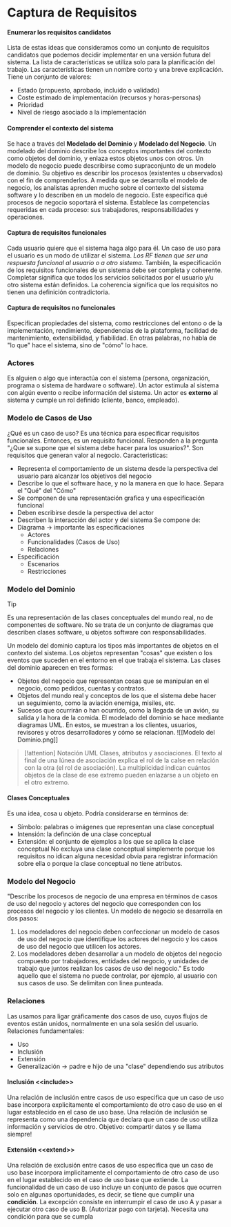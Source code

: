 # Captura de Requisitos
#### Enumerar los requisitos candidatos
Lista de estas ideas que consideramos como un conjunto de requisitos candidatos que podemos decidir implementar en una versión futura del sistema. La lista de características se utiliza solo para la planificación del trabajo.
Las características tienen un nombre corto y una breve explicación. Tiene un conjunto de valores:
- Estado (propuesto, aprobado, incluido o validado)
- Coste estimado de implementación (recursos y horas-personas)
- Prioridad
- Nivel de riesgo asociado a la implementación
#### Comprender el contexto del sistema
Se hace a través del **Modelado del Dominio** y **Modelado del Negocio**.
Un modelado del dominio describe los conceptos importantes del contexto como objetos del dominio, y enlaza estos objetos unos con otros.
Un modelo de negocio puede describirse como supraconjunto de un modelo de dominio. Su objetivo es describir los procesos (existentes u observados) con el fin de comprenderlos.
A medida que se desarrolla el modelo de negocio, los analistas aprenden mucho sobre el contexto del sistema software y lo describen en un modelo de negocio. Este especifica qué procesos de negocio soportará el sistema. Establece las competencias requeridas en cada proceso: sus trabajadores, responsabilidades y operaciones.
#### Captura de requisitos funcionales
Cada usuario quiere que el sistema haga algo para él. Un caso de uso para el usuario es un modo de utilizar el sistema. *Los RF tienen que ser una respuesta funcional al usuario o a otro sistema*. También, la especificación de los requisitos funcionales de un sistema debe ser completa y coherente. Completar significa que todos los servicios solicitados por el usuario y/u otro sistema están definidos. La coherencia significa que los requisitos no tienen una definición contradictoria. 
#### Captura de requisitos no funcionales
Especifican propiedades del sistema, como restricciones del entono o de la implementación, rendimiento, dependencias de la plataforma, facilidad de mantenimiento, extensibilidad, y fiabilidad. En otras palabras, no habla de "lo que" hace el sistema, sino de "cómo" lo hace.
### Actores
Es alguien o algo que interactúa con el sistema (persona, organización, programa o sistema de hardware o software). Un actor estimula al sistema con algún evento o recibe información del sistema. Un actor es **externo** al sistema y cumple un rol definido (cliente, banco, empleado).
### Modelo de Casos de Uso
¿Qué es un caso de uso? Es una técnica para especificar requisitos funcionales. Entonces, es un requisito funcional. Responden a la pregunta "¿Que se supone que el sistema debe hacer para los usuarios?". Son requisitos que generan valor al negocio.
Caracteristicas:
- Representa el comportamiento de un sistema desde la perspectiva del usuario para alcanzar los objetivos del negocio
- Describe lo que el software hace, y no la manera en que lo hace. Separa el "Qué" del "Cómo"
- Se componen de una representación grafica y una especificación funcional
- Deben escribirse desde la perspectiva del actor
- Describen la interacción del actor y del sistema
Se compone de:
- Diagrama -> importante las especificaciones
	- Actores
	- Funcionalidades (Casos de Uso)
	- Relaciones
- Especificación
	- Escenarios
	- Restricciones
### Modelo del Dominio
> [!tip]
 >Es una representación de las clases conceptuales del mundo real, no de componentes de software. No se trata de un conjunto de diagramas que describen clases software, u objetos software con responsabilidades.
 
Un modelo del dominio captura los tipos más importantes de objetos en el contexto del sistema. Los objetos representan "cosas" que existen o los eventos que suceden en el entorno en el que trabaja el sistema. Las clases del dominio aparecen en tres formas:
- Objetos del negocio que representan cosas que se manipulan en el negocio, como pedidos, cuentas y contratos.
- Objetos del mundo real y conceptos de los que el sistema debe hacer un seguimiento, como la aviación enemiga, misiles, etc.
- Sucesos que ocurrirán o han ocurrido, como la llegada de un avión, su salida y la hora de la comida.
El modelado del dominio se hace mediante diagramas UML. En estos, se muestran a los clientes, usuarios, revisores  y otros desarrolladores y cómo se relacionan.
![[Modelo del Dominio.png]]
> [!attention] Notación UML
> Clases, atributos y asociaciones. El texto al final de una lúnea de asociación explica el rol de la calse en relación con la otra (el rol de asociación). La multiplicidad indican cuántos objetos de la clase de ese extremo pueden enlazarse a un objeto en el otro extremo.
#### Clases Conceptuales
Es una idea, cosa u objeto. Podría considerarse en términos de:
- Símbolo: palabras o imágenes que representan una clase conceptual
- Intensión: la definción de una clase conceptual
- Extensión: el conjunto de ejemplos a los que se aplica la clase conceptual
No excluya una clase conceptual simplemente porque los requisitos no idican alguna necesidad obvia para registrar información sobre ella o porque la clase conceptual no tiene atributos.
### Modelo del Negocio
"Describe los procesos de negocio de una empresa en términos de casos de uso del negocio y actores del negocio que corresponden con los procesos del negocio y los clientes.
Un modelo de negocio se desarrolla en dos pasos:
1. Los modeladores del negocio deben confeccionar un modelo de casos de uso del negocio que identifique los actores del negocio y los casos de uso del negocio que utilicen los actores.
2. Los modeladores deben desarrollar a un modelo de objetos del negocio compuesto por trabajadores, entidades del negocio, y unidades de trabajo que juntos realizan los casos de uso del negocio."
Es todo aquello que el sistema no puede controlar, por ejemplo, al usuario con sus casos de uso. Se delimitan con linea punteada.
### Relaciones
Las usamos para ligar gráficamente dos casos de uso, cuyos flujos de eventos están unidos, normalmente en una sola sesión del usuario. 
Relaciones fundamentales:
- Uso
- Inclusión
- Extensión
- Generalización -> padre e hijo de una "clase" dependiendo sus atributos
#### Inclusión <\<include>>
Una relación de inclusión entre casos de uso especifica que un caso de uso base incorpora explicitamente el comportamiento de otro caso de uso en el lugar establecido en el caso de uso base.
Una relación de inclusión se representa como una dependencia que declara que un caso de uso utiliza información y servicios de otro.
Objetivo: compartir datos y se llama siempre!
#### Extensión <\<extend>>
Una relación de exclusión entre casos de uso especifica que un caso de uso base incorpora implicitamente el comportamiento de otro caso de uso en el lugar establecido en el caso de uso base que extiende.
La funcionalidad de un caso de uso incluye un conjunto de pasos que ocurren solo en algunas oportunidades, es decir, se tiene que cumplir una **condición**.
La excepción consiste en interrumpir el caso de uso A y pasar a ejecutar otro caso de uso B. (Autorizar pago con tarjeta).
Necesita una condición para que se cumpla